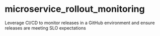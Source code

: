 # microservice_rollout_monitoring
Leverage CI/CD to monitor releases in a GitHub environment and ensure releases are meeting SLO expectations
